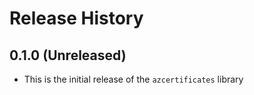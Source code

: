 # Release History

## 0.1.0 (Unreleased)
* This is the initial release of the `azcertificates` library
